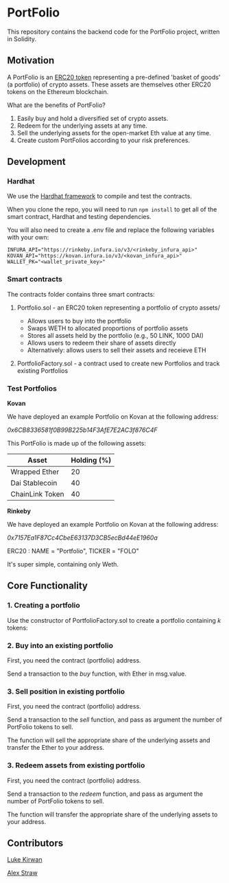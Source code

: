 # PortFolio

This repository contains the backend code for the PortFolio project, written in Solidity. 

## Motivation

A PortFolio is an [ERC20 token](https://github.com/OpenZeppelin/openzeppelin-contracts/blob/master/contracts/token/ERC20/ERC20.sol) representing a pre-defined 'basket of goods' (a portfolio) of crypto assets. These assets are themselves other ERC20 tokens on the Ethereum blockchain. 

What are the benefits of PortFolio?

1. Easily buy and hold a diversified set of crypto assets.
2. Redeem for the underlying assets at any time.
3. Sell the underlying assets for the open-market Eth value at any time.
4. Create custom PortFolios according to your risk preferences.

## Development

### Hardhat

We use the [Hardhat framework](https://hardhat.org/getting-started/) to compile and test the contracts. 

When you clone the repo, you will need to run `npm install` to get all of the smart contract, Hardhat and testing dependencies.

You will also need to create a .env file and replace the following variables with your own:

```
INFURA_API="https://rinkeby.infura.io/v3/<rinkeby_infura_api>"
KOVAN_API="https://kovan.infura.io/v3/<kovan_infura_api>"
WALLET_PK="<wallet_private_key>"
```

### Smart contracts

The contracts folder contains three smart contracts:

1. Portfolio.sol - an ERC20 token representing a portfolio of crypto assets/
    + Allows users to buy into the portfolio
    + Swaps WETH to allocated proportions of portfolio assets
    + Stores all assets held by the portfolio (e.g., 50 LINK, 1000 DAI)
    + Allows users to redeem their share of assets directly 
    + Alternatively: allows users to sell their assets and receieve ETH

3. PortfolioFactory.sol - a contract used to create new Portfolios and track existing Portfolios

### Test Portfolios

**Kovan**

We have deployed an example Portfolio on Kovan at the following address:

*0x6CB8336581f0B99B225b14F3AfE7E2AC3f876C4F* 

This PortFolio is made up of the following assets:

| Asset           | Holding (%) |
| --------------- | ----------- |
| Wrapped Ether   | 20          |
| Dai Stablecoin  | 40          |
| ChainLink Token | 40          |

**Rinkeby**

We have deployed an example Portfolio on Kovan at the following address: 

*0x7157Ea1F87Cc4CbeE63137D3CB5ecBd44eE1960a*

ERC20 : NAME = "Portfolio", TICKER = "FOLO"

It's super simple, containing only Weth.

## Core Functionality

### 1. Creating a portfolio

Use the constructor of PortfolioFactory.sol to create a portfolio containing *k* tokens:

### 2. Buy into an existing portfolio

First, you need the contract (portfolio) address. 

Send a transaction to the *buy* function, with Ether in msg.value. 

### 3. Sell position in existing portfolio

First, you need the contract (portfolio) address.

Send a transaction to the *sell* function, and pass as argument the number of PortFolio tokens to sell. 

The function will sell the appropriate share of the underlying assets and transfer the Ether to your address. 

### 3. Redeem assets from existing portfolio

First, you need the contract (portfolio) address.

Send a transaction to the *redeem* function, and pass as argument the number of PortFolio tokens to sell. 

The function will transfer the appropriate share of the underlying assets to your address. 

## Contributors

[Luke Kirwan](https://github.com/thelk22)

[Alex Straw](https://github.com/alex-straw)


